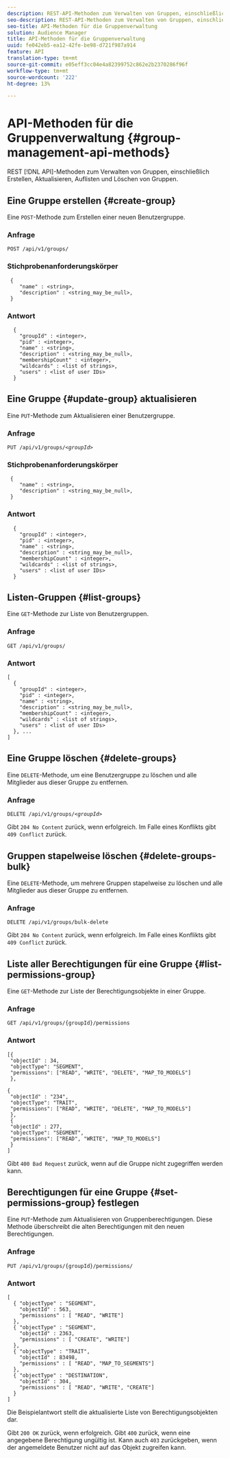 ```yaml
---
description: REST-API-Methoden zum Verwalten von Gruppen, einschließlich Erstellen, Aktualisieren, Auflisten und Löschen von Gruppen.
seo-description: REST-API-Methoden zum Verwalten von Gruppen, einschließlich Erstellen, Aktualisieren, Auflisten und Löschen von Gruppen.
seo-title: API-Methoden für die Gruppenverwaltung
solution: Audience Manager
title: API-Methoden für die Gruppenverwaltung
uuid: fe042eb5-ea12-42fe-be98-d721f987a914
feature: API
translation-type: tm+mt
source-git-commit: e05eff3cc04e4a82399752c862e2b2370286f96f
workflow-type: tm+mt
source-wordcount: '222'
ht-degree: 13%

---
```



# API-Methoden für die Gruppenverwaltung {#group-management-api-methods}

REST [!DNL API]-Methoden zum Verwalten von Gruppen, einschließlich Erstellen, Aktualisieren, Auflisten und Löschen von Gruppen.

<!-- c_rest_api_user_man_group.xml -->

## Eine Gruppe erstellen {#create-group}

Eine `POST`-Methode zum Erstellen einer neuen Benutzergruppe.

<!-- r_rest_api_group_create.xml -->

### Anfrage

`POST /api/v1/groups/`

### Stichprobenanforderungskörper

```
 {
    "name" : <string>,
    "description" : <string_may_be_null>,
 }
```

### Antwort

```
  {
    "groupId" : <integer>,
    "pid" : <integer>,
    "name" : <string>,
    "description" : <string_may_be_null>,
    "membershipCount" : <integer>,
    "wildcards" : <list of strings>,
    "users" : <list of user IDs>
  }
```

## Eine Gruppe {#update-group} aktualisieren

Eine `PUT`-Methode zum Aktualisieren einer Benutzergruppe.

<!--
r_rest_api_group_update.xml
-->

### Anfrage

`PUT /api/v1/groups/`*`<groupId>`*

### Stichprobenanforderungskörper

```
 {
    "name" : <string>,
    "description" : <string_may_be_null>,
 }
```

### Antwort

```
  {
    "groupId" : <integer>,
    "pid" : <integer>,
    "name" : <string>,
    "description" : <string_may_be_null>,
    "membershipCount" : <integer>,
    "wildcards" : <list of strings>,
    "users" : <list of user IDs>
  }
```

## Listen-Gruppen {#list-groups}

Eine `GET`-Methode zur Liste von Benutzergruppen.

<!--
r_rest_api_group_list.xml
-->

### Anfrage

`GET /api/v1/groups/`

### Antwort

```
[
  { 
    "groupId" : <integer>,
    "pid" : <integer>,
    "name" : <string>,
    "description" : <string_may_be_null>,
    "membershipCount" : <integer>,
    "wildcards" : <list of strings>,
    "users" : <list of user IDs>
  }, ...
]
```

## Eine Gruppe löschen {#delete-groups}

Eine `DELETE`-Methode, um eine Benutzergruppe zu löschen und alle Mitglieder aus dieser Gruppe zu entfernen.

<!-- r_rest_api_group_delete.xml -->

### Anfrage

`DELETE /api/v1/groups/`*`<groupId>`*

Gibt `204 No Content` zurück, wenn erfolgreich. Im Falle eines Konflikts gibt `409 Conflict` zurück.

## Gruppen stapelweise löschen {#delete-groups-bulk}

Eine `DELETE`-Methode, um mehrere Gruppen stapelweise zu löschen und alle Mitglieder aus dieser Gruppe zu entfernen.

<!-- r_rest_api_group_delete_bulk.xml -->

### Anfrage

`DELETE /api/v1/groups/bulk-delete`

Gibt `204 No Content` zurück, wenn erfolgreich. Im Falle eines Konflikts gibt `409 Conflict` zurück.

## Liste aller Berechtigungen für eine Gruppe {#list-permissions-group}

Eine `GET`-Methode zur Liste der Berechtigungsobjekte in einer Gruppe.

<!-- r_rest_api_perm_list_group.xml -->

### Anfrage

`GET /api/v1/groups/{groupId}/permissions`

### Antwort

```
[{
 "objectId" : 34,
 "objectType": "SEGMENT",
 "permissions": ["READ", "WRITE", "DELETE", "MAP_TO_MODELS"]
 },

{
 "objectId" : "234",
 "objectType": "TRAIT",
 "permissions": ["READ", "WRITE", "DELETE", "MAP_TO_MODELS"]
 },
 {
 "objectId" : 277,
 "objectType": "SEGMENT",
 "permissions": ["READ", "WRITE", "MAP_TO_MODELS"]
 }
]
```

Gibt `400 Bad Request` zurück, wenn auf die Gruppe nicht zugegriffen werden kann.

## Berechtigungen für eine Gruppe {#set-permissions-group} festlegen

Eine `PUT`-Methode zum Aktualisieren von Gruppenberechtigungen. Diese Methode überschreibt die alten Berechtigungen mit den neuen Berechtigungen.

<!-- r_rest_api_perm_set.xml -->

### Anfrage

`PUT /api/v1/groups/{groupId}/permissions/`

### Antwort

```
[ 
  { "objectType" : "SEGMENT",
    "objectId" : 563,
    "permissions" : [ "READ", "WRITE"]
  },
  { "objectType" : "SEGMENT",
    "objectId" : 2363,
    "permissions" : [ "CREATE", "WRITE"]
  },
  { "objectType" : "TRAIT",
    "objectId" : 83498,
    "permissions" : [ "READ", "MAP_TO_SEGMENTS"]
  },
  { "objectType" : "DESTINATION",
    "objectId" : 304,
    "permissions" : [ "READ", "WRITE", "CREATE"]
  }
]
```

Die Beispielantwort stellt die aktualisierte Liste von Berechtigungsobjekten dar.

Gibt `200 OK` zurück, wenn erfolgreich. Gibt `400` zurück, wenn eine angegebene Berechtigung ungültig ist. Kann auch `403` zurückgeben, wenn der angemeldete Benutzer nicht auf das Objekt zugreifen kann.
